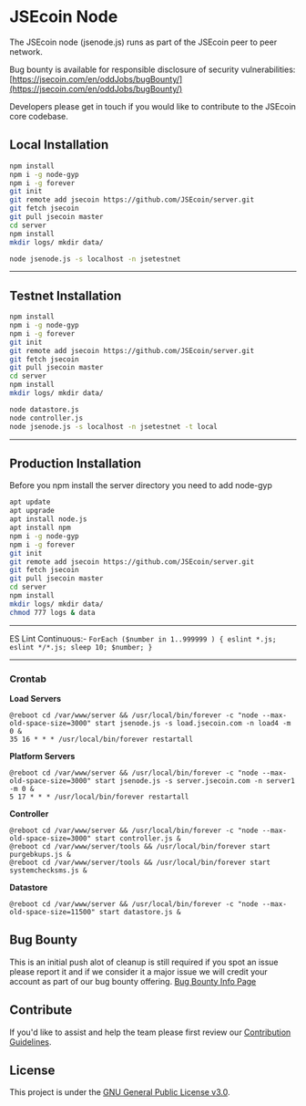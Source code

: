 # JSEcoin Node

The JSEcoin node (jsenode.js) runs as part of the JSEcoin peer to peer network.

Bug bounty is available for responsible disclosure of security vulnerabilities: 
[https://jsecoin.com/en/oddJobs/bugBounty/](https://jsecoin.com/en/oddJobs/bugBounty/)


Developers please get in touch if you would like to contribute to the JSEcoin core codebase.

## Local Installation

```bash
npm install
npm i -g node-gyp
npm i -g forever
git init
git remote add jsecoin https://github.com/JSEcoin/server.git
git fetch jsecoin
git pull jsecoin master
cd server
npm install
mkdir logs/ mkdir data/

node jsenode.js -s localhost -n jsetestnet
```
---

## Testnet Installation

```bash
npm install
npm i -g node-gyp
npm i -g forever
git init
git remote add jsecoin https://github.com/JSEcoin/server.git
git fetch jsecoin
git pull jsecoin master
cd server
npm install
mkdir logs/ mkdir data/

node datastore.js
node controller.js
node jsenode.js -s localhost -n jsetestnet -t local
```

---

## Production Installation
Before you npm install the server directory you need to add node-gyp

```bash
apt update
apt upgrade
apt install node.js
apt install npm
npm i -g node-gyp
npm i -g forever
git init
git remote add jsecoin https://github.com/JSEcoin/server.git
git fetch jsecoin
git pull jsecoin master
cd server
npm install
mkdir logs/ mkdir data/
chmod 777 logs & data
```

---

ES Lint Continuous:-
`ForEach ($number in 1..999999 ) { eslint *.js; eslint */*.js; sleep 10; $number; }`

---

### Crontab

**Load Servers**
```console
@reboot cd /var/www/server && /usr/local/bin/forever -c "node --max-old-space-size=3000" start jsenode.js -s load.jsecoin.com -n load4 -m 0 &
35 16 * * * /usr/local/bin/forever restartall
```

**Platform Servers**
```console
@reboot cd /var/www/server && /usr/local/bin/forever -c "node --max-old-space-size=3000" start jsenode.js -s server.jsecoin.com -n server1 -m 0 &
5 17 * * * /usr/local/bin/forever restartall
```


**Controller**
```console
@reboot cd /var/www/server && /usr/local/bin/forever -c "node --max-old-space-size=3000" start controller.js &
@reboot cd /var/www/server/tools && /usr/local/bin/forever start purgebkups.js &
@reboot cd /var/www/server/tools && /usr/local/bin/forever start systemchecksms.js &
```


**Datastore**
```console
@reboot cd /var/www/server && /usr/local/bin/forever -c "node --max-old-space-size=11500" start datastore.js &
```


## Bug Bounty
This is an initial push alot of cleanup is still required if you spot an issue please report it and if we consider it a major issue we will credit your account as part of our bug bounty offering.
[Bug Bounty Info Page](https://jsecoin.com/en/oddJobs/bugBounty)

## Contribute
If you'd like to assist and help the team please first review our [Contribution Guidelines](./CONTRIBUTING.md).

## License
This project is under the [GNU General Public License v3.0](./LICENSE.md).
